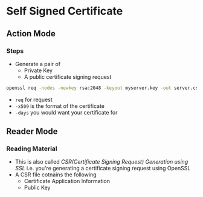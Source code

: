 # Self Signed Certificate

## Action Mode

### Steps

- Generate a pair of
  - Private Key
  - A public certificate signing request

```bash
openssl req -nodes -newkey rsa:2048 -keyout myserver.key -out server.csr
```

- `req` for request
- `-x509` is the format of the certificate
- `-days` you would want your certificate for

## Reader Mode

### Reading Material

- This is also called _CSR(Certificate Signing Request) Generation using SSL_ i.e. you're generating a certificate signing request using OpenSSL
- A CSR file cotnains the following
  - Certificate Application Information
  - Public Key
